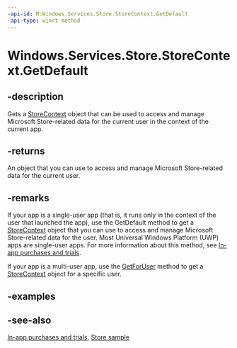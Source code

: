 ```yaml
---
-api-id: M:Windows.Services.Store.StoreContext.GetDefault
-api-type: winrt method
---
```


<!-- Method syntax
public Windows.Services.Store.StoreContext GetDefault()
-->

# Windows.Services.Store.StoreContext.GetDefault

## -description
Gets a [StoreContext](storecontext.md) object that can be used to access and manage Microsoft Store-related data for the current user in the context of the current app.

## -returns
An object that you can use to access and manage Microsoft Store-related data for the current user.

## -remarks
If your app is a single-user app (that is, it runs only in the context of the user that launched the app), use the GetDefault method to get a [StoreContext](storecontext.md) object that you can use to access and manage Microsoft Store-related data for the user. Most Universal Windows Platform (UWP) apps are single-user apps. For more information about this method, see [In-app purchases and trials](https://msdn.microsoft.com/windows/uwp/monetize/in-app-purchases-and-trials).

If your app is a multi-user app, use the [GetForUser](storecontext_getforuser_2058550280.md) method to get a [StoreContext](storecontext.md) object for a specific user.

## -examples

## -see-also
[In-app purchases and trials](https://msdn.microsoft.com/windows/uwp/monetize/in-app-purchases-and-trials), [Store sample](https://github.com/Microsoft/Windows-universal-samples/tree/master/Samples/Store)
